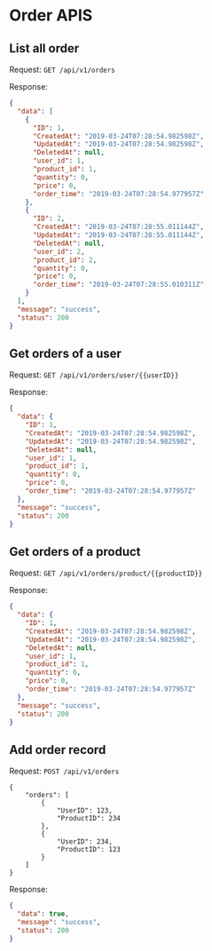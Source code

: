 # Order APIS

## List all order

Request:
`GET /api/v1/orders`

Response:

```json
{
  "data": [
    {
      "ID": 1,
      "CreatedAt": "2019-03-24T07:28:54.982598Z",
      "UpdatedAt": "2019-03-24T07:28:54.982598Z",
      "DeletedAt": null,
      "user_id": 1,
      "product_id": 1,
      "quantity": 0,
      "price": 0,
      "order_time": "2019-03-24T07:28:54.977957Z"
    },
    {
      "ID": 2,
      "CreatedAt": "2019-03-24T07:28:55.011144Z",
      "UpdatedAt": "2019-03-24T07:28:55.011144Z",
      "DeletedAt": null,
      "user_id": 2,
      "product_id": 2,
      "quantity": 0,
      "price": 0,
      "order_time": "2019-03-24T07:28:55.010311Z"
    }
  ],
  "message": "success",
  "status": 200
}
```

## Get orders of a user

Request:
`GET /api/v1/orders/user/{{userID}}`

Response:

```json
{
  "data": {
    "ID": 1,
    "CreatedAt": "2019-03-24T07:28:54.982598Z",
    "UpdatedAt": "2019-03-24T07:28:54.982598Z",
    "DeletedAt": null,
    "user_id": 1,
    "product_id": 1,
    "quantity": 0,
    "price": 0,
    "order_time": "2019-03-24T07:28:54.977957Z"
  },
  "message": "success",
  "status": 200
}
```

## Get orders of a product

Request:
`GET /api/v1/orders/product/{{productID}}`

Response:

```json
{
  "data": {
    "ID": 1,
    "CreatedAt": "2019-03-24T07:28:54.982598Z",
    "UpdatedAt": "2019-03-24T07:28:54.982598Z",
    "DeletedAt": null,
    "user_id": 1,
    "product_id": 1,
    "quantity": 0,
    "price": 0,
    "order_time": "2019-03-24T07:28:54.977957Z"
  },
  "message": "success",
  "status": 200
}
```

## Add order record

Request:
`POST /api/v1/orders`

```
{
	"orders": [
		{
			"UserID": 123,
			"ProductID": 234
		},
		{
			"UserID": 234,
			"ProductID": 123
		}
	]
}
```

Response:

```json
{
  "data": true,
  "message": "success",
  "status": 200
}
```

